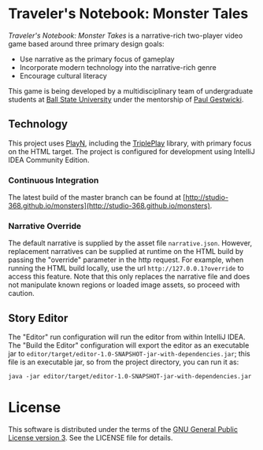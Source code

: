 # Traveler's Notebook: Monster Tales

_Traveler's Notebook: Monster Takes_ is a narrative-rich two-player video game based around three primary design goals:
 * Use narrative as the primary focus of gameplay
 * Incorporate modern technology into the narrative-rich genre
 * Encourage cultural literacy

This game is being developed by a multidisciplinary team of
undergraduate students at [Ball State University](http://bsu.edu)
under the mentorship of [Paul Gestwicki](http://www.cs.bsu.edu/~pvg).

## Technology
This project uses [PlayN](http://playn.io), including the
[TriplePlay](https://github.com/threerings/tripleplay) library,
with primary focus on the HTML target.
The project is configured for development using IntelliJ IDEA Community Edition.

### Continuous Integration
The latest build of the master branch can be found at [http://studio-368.github.io/monsters](http://studio-368.github.io/monsters).

### Narrative Override
The default narrative is supplied by the asset file `narrative.json`.
However, replacement narratives can be supplied at runtime on the HTML
build by passing the "override" parameter in the http request. For example,
when running the HTML build locally, use the url `http://127.0.0.1?override`
to access this feature. Note that this only replaces the narrative file
and does not manipulate known regions or loaded image assets, so proceed
with caution.

## Story Editor
The "Editor" run configuration will run the editor from within IntelliJ IDEA.
The "Build the Editor" configuration will export the editor as an executable
jar to `editor/target/editor-1.0-SNAPSHOT-jar-with-dependencies.jar`; this file is
 an executable jar, so from the project directory, you can run it as:
 ```
 java -jar editor/target/editor-1.0-SNAPSHOT-jar-with-dependencies.jar
 ```

# License

This software is distributed under the terms of the 
[GNU General Public License version 3](http://www.gnu.org/licenses/gpl-3.0.en.html).
See the LICENSE file for details.
